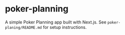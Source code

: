 # poker-planning

A simple Poker Planning app built with Next.js. See `poker-planing/README.md` for setup instructions.
